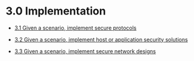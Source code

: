 # 3.0 Implementation

* [3.1 Given a scenario, implement secure protocols](./3.1-given-a-scenario-implement-secure-protocols.md)

* [3.2 Given a scenario, implement host or application security solutions](./3.2-given-a-scenario-implement-host-or-application-security-solutions.md)

* [3.3 Given a scenario, implement secure network designs](./3.3-given-a-scenario-implement-secure-network-designs.md)
